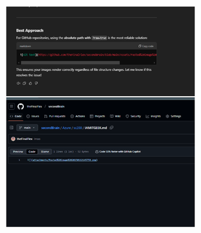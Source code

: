 ![](attachments/Pasted%20image%2020250112145759.png)![](Azure/sc200/attachments/Pasted%20image%2020250112145904.png)